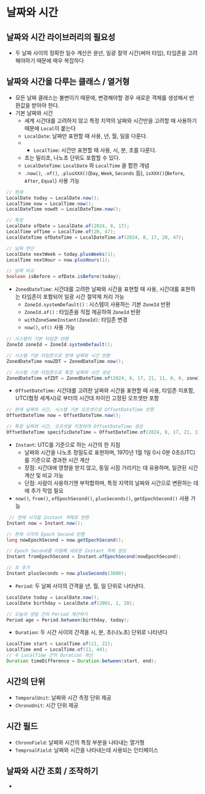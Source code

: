 # 날짜와 시간
## 날짜와 시간 라이브러리의 필요성
- 두 날짜 사이의 정확한 일수 계산은 윤년, 일광 절약 시간(써머 타임), 타임존을 고려해야하기 때문에 매우 복잡하다
## 날짜와 시간을 다루는 클래스 / 열거형
- 모든 날짜 클래스는 불변이기 때문에, 변경해야할 경우 새로운 객체를 생성해서 반환값을 받아야 한다.
- 기본 날짜와 시간
    - 세계 시간대를 고려하지 않고 특정 지역의 날짜와 시간만을 고려할 때 사용하기 때문에 `Local`이 붙는다
    - `LocalDate`: 날짜만 표현할 때 사용, 년, 월, 일을 다룬다.
    - - `LocalTime`: 시간만 표현할 때 사용, 시, 분, 초를 다룬다.
    - 초는 밀리초, 나노초 단위도 포함할 수 있다.
    - `LocalDateTime`: `LocalDate` 와 `LocalTime` 을 합한 개념
    - `.now()`, `.of()`, `.plusXXX()`(`Day`, `Week`, `Seconds` 등), `isXXX()`(`Before`, `After`, `Equal`)  사용 가능
```java
// 현재
LocalDate today = LocalDate.now();
LocalTime now = LocalTime.now();
LocalDateTime nowdt = LocalDateTime.now();

// 특정
LocalDate ofDate = LocalDate.of(2024, 8, 17);
LocalTime ofTime = LocalTime.of(20, 47);
LocalDateTime ofDateTime = LocalDateTime.of(2024, 8, 17, 20, 47);

// 날짜 연산
LocalDate nextWeek = today.plusWeeks(1);
LocalTime nextHour = now.plusHours(1);

// 날짜 비교
boolean isBefore = ofDate.isBefore(today);
```
- `ZonedDateTime`: 시간대를 고려한 날짜와 시간을 표현할 때 사용, 시간대를 표현하는 타임존이 포함되어 일광 시간 절약제 처리 가능
    - `ZoneId.systemDefault()` : 시스템이 사용하는 기본 `ZoneId` 반환
    - `ZoneId.of()` : 타임존을 직접 제공하여 `ZoneId` 반환
    - `withZoneSameInstant(ZoneId)`: 타임존 변경
    - `now()`, `of()` 사용 가능
```java
// 시스템의 기본 타임존 반환
ZoneId zoneId = ZoneId.systemDefault();

// 시스템 기본 타임존으로 현재 날짜와 시간 반환
ZonedDateTime nowZDT = ZonedDateTime.now();

// 시스템 기본 타임존으로 특정 날짜와 시간 생성
ZonedDateTime ofZDT = ZonedDateTime.of(2024, 8, 17, 21, 11, 0, 0, zoneId);
```
- `OffsetDateTime`: 시간대를 고려한 날짜와 시간을 표현할 때 사용, 타임존 미포함, UTC(협정 세계시)로 부터의 시간대 차이인 고정된 오프셋만 포함
```java
// 현재 날짜와 시간, 시스템 기본 오프셋으로 OffsetDateTime 반환
OffsetDateTime now = OffsetDateTime.now();

// 특정 날짜와 시간, 오프셋을 지정하여 OffsetDateTime 생성
OffsetDateTime specificDateTime = OffsetDateTime.of(2024, 8, 17, 21, 11, 0, 0, ZoneOffset.of("+01:00"));
```
- `Instant`: UTC를 기준으로 하는 시간의 한 지점
    - 날짜와 시간을 나노초 정밀도로 표현하며, 1970년 1월 1일 0시 0분 0초(UTC)를 기준으로 경과한 시간 계산
    - 장점: 시간대에 영향을 받지 않고, 동일 시점 가리키는 데 유용하며, 일관된 시간 계산 및 비교 가능
    - 단점: 사람이 사용하기엔 부적합하며, 특정 지역의 날짜와 시간으로 변환하는 데에 추가 작업 필요
- `now()`, `from()`, `ofEpochSecond()`, `plusSeconds()`, `getEpochSecond()` 사용 가능
```java
 // 현재 시각을 Instant 객체로 반환
Instant now = Instant.now();

// 현재 시각의 Epoch Second 반환
long nowEpochSecond = now.getEpochSecond();

// Epoch Second를 이용해 새로운 Instant 객체 생성
Instant fromEpochSecond = Instant.ofEpochSecond(nowEpochSecond);

// 초 추가
Instant plusSeconds = now.plusSeconds(3600);
```
- `Period`: 두 날짜 사이의 간격을 년, 월, 일 단위로 나타낸다.
```java
LocalDate today = LocalDate.now();
LocalDate birthday = LocalDate.of(2001, 1, 28);

// 오늘과 생일 간의 Period 계산하기
Period age = Period.between(birthday, today);
```
- `Duration`: 두 시간 사이의 간격을 시, 분, 초(나노초) 단위로 나타낸다
```java
LocalTime start = LocalTime.of(11, 22);
LocalTime end = LocalTime.of(11, 44);
// 두 LocalTime 간의 duration 계산
Duration timeDifference = Duration.between(start, end);
```
## 시간의 단위
- `TemporalUnit`: 날짜와 시간 측정 단위 제공
- `ChronoUnit`: 시간 단위 제공
## 시간 필드
- `ChronoField`: 날짜와 시간의 특정 부분을 나타내는 열거형
- `TemproalField`: 날짜와 시간을 나타내는데 사용되는 인터페이스
## 날짜와 시간 조회 / 조작하기
- 